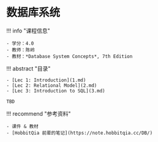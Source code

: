 # 数据库系统

!!! info "课程信息"

    - 学分：4.0
    - 教师：陈岭
    - 教材：*Database System Concepts*, 7th Edition


!!! abstract "目录"

    - [Lec 1: Introduction](1.md)
    - [Lec 2: Relational Model](2.md)
    - [Lec 3: Introduction to SQL](3.md)

    TBD


!!! recommend "参考资料"

    - 课件 & 教材
    - [HobbitQia 前辈的笔记](https://note.hobbitqia.cc/DB/)